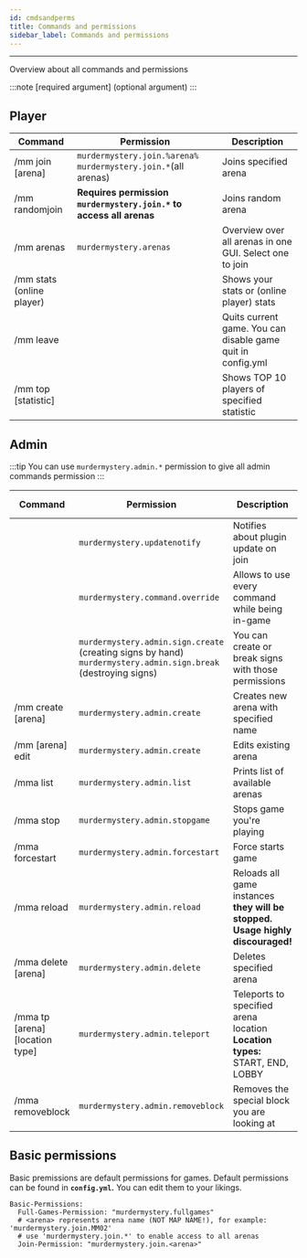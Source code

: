 ```yaml
---
id: cmdsandperms
title: Commands and permissions
sidebar_label: Commands and permissions
---
```

---
Overview about all commands and permissions

:::note
\[required argument\] \(optional argument\)
:::

## Player

| Command                     | Permission                                                          | Description                                                 |
|-----------------------------|---------------------------------------------------------------------|-------------------------------------------------------------|
| /mm join \[arena\]          | `murdermystery.join.%arena%` `murdermystery.join.*`\(all arenas\)   | Joins specified arena                                       |
| /mm randomjoin              | **Requires permission `murdermystery.join.*` to access all arenas** | Joins random arena                                          |
| /mm arenas                  | `murdermystery.arenas`                                              | Overview over all arenas in one GUI. Select one to join     |
| /mm stats \(online player\) |                                                                     | Shows your stats or \(online player\) stats                 |
| /mm leave                   |                                                                     | Quits current game. You can disable game quit in config.yml |
| /mm top \[statistic\]       |                                                                     | Shows TOP 10 players of specified statistic                 |


## Admin

:::tip
 You can use `murdermystery.admin.*` permission to give all admin commands permission
:::

| Command                             | Permission                                                                                                         | Description                                                                    | Valid Executors |
|-------------------------------------|--------------------------------------------------------------------------------------------------------------------|--------------------------------------------------------------------------------|-----------------|
|                                     | `murdermystery.updatenotify`                                                                                       | Notifies about plugin update on join                                           |                 |
|                                     | `murdermystery.command.override`                                                                                   | Allows to use every command while being in-game                                |                 |
|                                     | `murdermystery.admin.sign.create` \(creating signs by hand\) `murdermystery.admin.sign.break` \(destroying signs\) | You can create or break signs with those permissions                           |                 |
| /mm create \[arena\]                | `murdermystery.admin.create`                                                                                       | Creates new arena with specified name                                          | Player          |
| /mm \[arena\] edit                  | `murdermystery.admin.create`                                                                                       | Edits existing arena                                                           | Player          |
| /mma list                           | `murdermystery.admin.list`                                                                                         | Prints list of available arenas                                                | Player/Console  |
| /mma stop                           | `murdermystery.admin.stopgame`                                                                                     | Stops game you're playing                                                      | Player          |
| /mma forcestart                     | `murdermystery.admin.forcestart`                                                                                   | Force starts game                                                              | Player          |
| /mma reload                         | `murdermystery.admin.reload`                                                                                       | Reloads all game instances **they will be stopped. Usage highly discouraged!** | Player/Console  |
| /mma delete \[arena\]               | `murdermystery.admin.delete`                                                                                       | Deletes specified arena                                                        | Player          |
| /mma tp \[arena\] \[location type\] | `murdermystery.admin.teleport`                                                                                     | Teleports to specified arena location **Location types:** START, END, LOBBY    | Player          |
| /mma removeblock                    | `murdermystery.admin.removeblock`                                                                                  | Removes the special block you are looking at                                   | Player          |


## Basic permissions

Basic premissions are default permissions for games. Default permissions can be found in **`config.yml`.** You can edit them to your likings.

```text
Basic-Permissions:
  Full-Games-Permission: "murdermystery.fullgames"
  # <arena> represents arena name (NOT MAP NAME!), for example: 'murdermystery.join.MM02'
  # use 'murdermystery.join.*' to enable access to all arenas
  Join-Permission: "murdermystery.join.<arena>"
```

